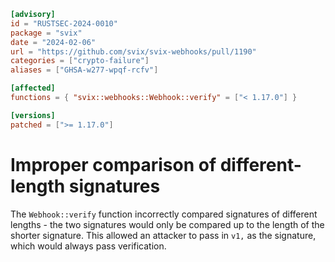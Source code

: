 ```toml
[advisory]
id = "RUSTSEC-2024-0010"
package = "svix"
date = "2024-02-06"
url = "https://github.com/svix/svix-webhooks/pull/1190"
categories = ["crypto-failure"]
aliases = ["GHSA-w277-wpqf-rcfv"]

[affected]
functions = { "svix::webhooks::Webhook::verify" = ["< 1.17.0"] }

[versions]
patched = [">= 1.17.0"]
```

# Improper comparison of different-length signatures

The `Webhook::verify` function incorrectly compared signatures of
different lengths - the two signatures would only be compared up to
the length of the shorter signature. This allowed an attacker to
pass in `v1,` as the signature, which would always pass verification.

